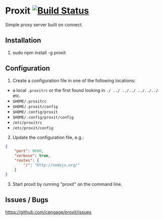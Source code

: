 Proxit [![Build Status](https://travis-ci.org/cengage/proxit.svg?branch=master)](https://travis-ci.org/cengage/proxit)
======

Simple proxy server built on connect.

## Installation

1. sudo npm install -g proxit

## Configuration

1. Create a configuration file in one of the following locations:
  * a local `.proxitrc` or the first found looking in `./ ../ ../../ ../../../` etc.
  * `$HOME/.proxitrc`
  * `$HOME/.proxit/config`
  * `$HOME/.config/proxit`
  * `$HOME/.config/proxit/config`
  * `/etc/proxitrc`
  * `/etc/proxit/config`

2. Update the configuration file, e.g.:

```json
{
    "port": 9000,
    "verbose": true,
    "routes": {
        "/": "http://nodejs.org/"
    }
}
```

3. Start proxit by running "proxit" on the command line.


## Issues / Bugs

https://github.com/cengage/proxit/issues


